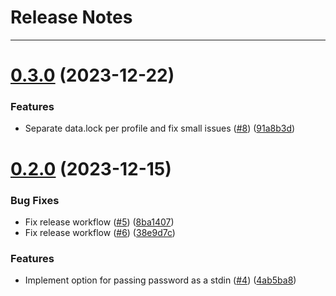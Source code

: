 # Release Notes
---

# [0.3.0](https://github.com/osl-incubator/envers/compare/0.2.0...0.3.0) (2023-12-22)


### Features

* Separate data.lock per profile and fix small issues ([#8](https://github.com/osl-incubator/envers/issues/8)) ([91a8b3d](https://github.com/osl-incubator/envers/commit/91a8b3d8b0fa2900fc35e3149352a77d0fd40b2b))

# [0.2.0](https://github.com/osl-incubator/envers/compare/0.1.0...0.2.0) (2023-12-15)


### Bug Fixes

* Fix release workflow ([#5](https://github.com/osl-incubator/envers/issues/5)) ([8ba1407](https://github.com/osl-incubator/envers/commit/8ba1407ea27fb6e1a8712608f7f8af4ee1850475))
* Fix release workflow ([#6](https://github.com/osl-incubator/envers/issues/6)) ([38e9d7c](https://github.com/osl-incubator/envers/commit/38e9d7c5ce45a83f6d50bdc9e98fcb76b6a34caf))


### Features

* Implement option for passing password as a stdin ([#4](https://github.com/osl-incubator/envers/issues/4)) ([4ab5ba8](https://github.com/osl-incubator/envers/commit/4ab5ba8ee54e98b6f580dbd3f7659af77e9a72c3))
